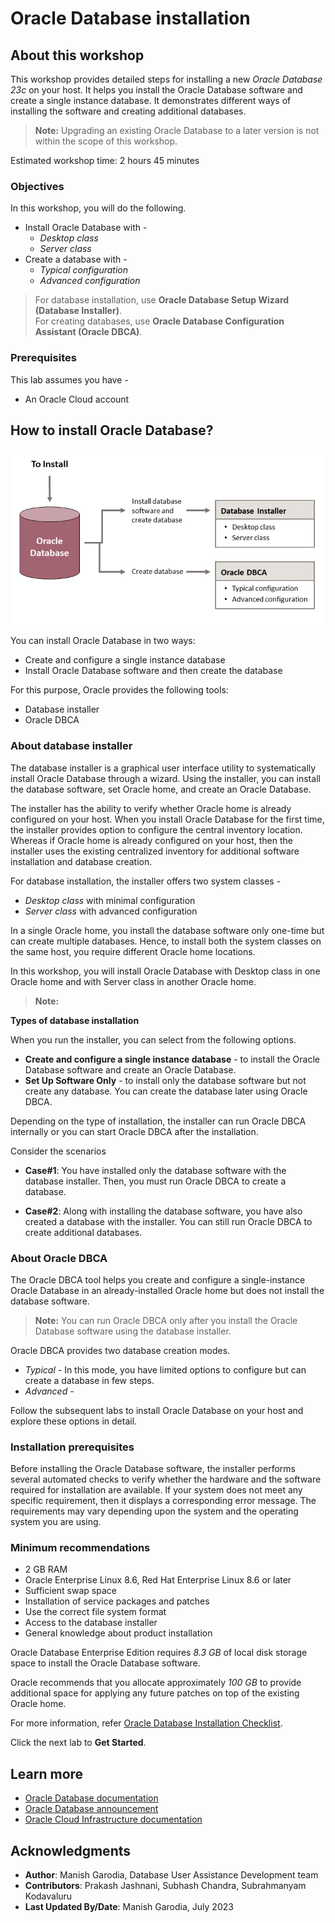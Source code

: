 # Oracle Database installation

## About this workshop

This workshop provides detailed steps for installing a new *Oracle Database 23c* on your host. It helps you install the Oracle Database software and create a single instance database. It demonstrates different ways of installing the software and creating additional databases.

> **Note:** Upgrading an existing Oracle Database to a later version is not within the scope of this workshop. 

Estimated workshop time: 2 hours 45 minutes

### Objectives

In this workshop, you will do the following.
 - Install Oracle Database with -
	 - *Desktop class*
	 - *Server class*
 - Create a database with -
	 - *Typical configuration*
	 - *Advanced configuration*

> For database installation, use **Oracle Database Setup Wizard (Database Installer)**.    
> For creating databases, use **Oracle Database Configuration Assistant (Oracle DBCA)**.

### Prerequisites

This lab assumes you have -

 - An Oracle Cloud account

## How to install Oracle Database?

![Install Oracle Database](./images/install-db.png " ")

You can install Oracle Database in two ways:

 - Create and configure a single instance database
 - Install Oracle Database software and then create the database

For this purpose, Oracle provides the following tools:

 - Database installer
 - Oracle DBCA

### About database installer

The database installer is a graphical user interface utility to systematically install Oracle Database through a wizard. Using the installer, you can install the database software, set Oracle home, and create an Oracle Database.

The installer has the ability to verify whether Oracle home is already configured on your host. When you install Oracle Database for the first time, the installer provides option to configure the central inventory location. Whereas if Oracle home is already configured on your host, then the installer uses the existing centralized inventory for additional software installation and database creation. 

For database installation, the installer offers two system classes -
 - *Desktop class* with minimal configuration
 - *Server class* with advanced configuration

In a single Oracle home, you install the database software only one-time but can create multiple databases. Hence, to install both the system classes on the same host, you require different Oracle home locations. 

In this workshop, you will install Oracle Database with Desktop class in one Oracle home and with Server class in another Oracle home.

> **Note:**  [](include:oracle-home)

**Types of database installation**

When you run the installer, you can select from the following options.

 - **Create and configure a single instance database** - to install the Oracle Database software and create an Oracle Database.
 - **Set Up Software Only** - to install only the database software but not create any database. You can create the database later using Oracle DBCA.

Depending on the type of installation, the installer can run Oracle DBCA internally or you can start Oracle DBCA after the installation.

Consider the scenarios

 - **Case#1**: You have installed only the database software with the database installer. Then, you must run Oracle DBCA to create a database.

 - **Case#2**: Along with installing the database software, you have also created a database with the installer. You can still run Oracle DBCA to create additional databases.


### About Oracle DBCA

The Oracle DBCA tool helps you create and configure a single-instance Oracle Database in an already-installed Oracle home but does not install the database software. 

> **Note:** You can run Oracle DBCA only after you install the Oracle Database software using the database installer.

Oracle DBCA provides two database creation modes. 

 - *Typical* - In this mode, you have limited options to configure but can create a database in few steps.
 - *Advanced* - [](include:dbca-adv)

Follow the subsequent labs to install Oracle Database on your host and explore these options in detail.

### Installation prerequisites

Before installing the Oracle Database software, the installer performs several automated checks to verify whether the hardware and the software required for installation are available. If your system does not meet any specific requirement, then it displays a corresponding error message. The requirements may vary depending upon the system and the operating system you are using.

### Minimum recommendations

 - 2 GB RAM
 - Oracle Enterprise Linux 8.6, Red Hat Enterprise Linux 8.6 or later
 - Sufficient swap space
 - Installation of service packages and patches
 - Use the correct file system format
 - Access to the database installer
 - General knowledge about product installation

Oracle Database Enterprise Edition requires *8.3 GB* of local disk storage space to install the Oracle Database software.

Oracle recommends that you allocate approximately *100 GB* to provide additional space for applying any future patches on top of the existing Oracle home.

For more information, refer [Oracle Database Installation Checklist](https://docs.oracle.com/en/database/oracle/oracle-database/23/ladbi/oracle-database-installation-checklist.html#GUID-E847221C-1406-4B6D-8666-479DB6BDB046).

Click the next lab to **Get Started**.

## Learn more

 - [Oracle Database documentation](https://docs.oracle.com/database/oracle/oracle-database/index.html)
 - [Oracle Database announcement](https://www.oracle.com/in/news/announcement/ocw-database-innovations-simplify-development-enhance-protection-2022-10-18/)
 - [Oracle Cloud Infrastructure documentation](https://docs.oracle.com/iaas/Content/home.htm)

## Acknowledgments

 - **Author**: Manish Garodia, Database User Assistance Development team
 - **Contributors**: Prakash Jashnani, Subhash Chandra, Subrahmanyam Kodavaluru
 - **Last Updated By/Date**: Manish Garodia, July 2023
